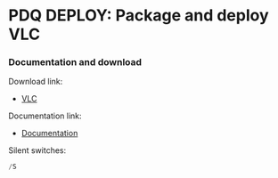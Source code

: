 # PDQ DEPLOY: Package and deploy VLC
### Documentation and download
Download link:

* [VLC](https://www.videolan.org/)

Documentation link:

* [Documentation](https://wiki.videolan.org/Documentation:Installing_VLC/)

Silent switches:
```powershell
/S
```
